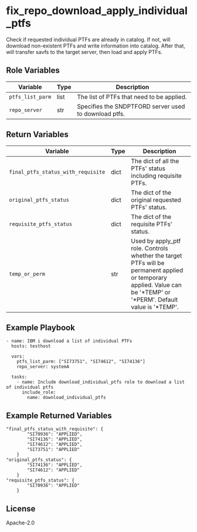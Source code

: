 fix_repo_download_apply_individual_ptfs
=========

Check if requested individual PTFs are already in catalog. If not, will download non-existent PTFs and write information into catalog.
After that, will transfer savfs to the target server, then load and apply PTFs.

Role Variables
--------------

| Variable               | Type          | Description                                                            |
|------------------------|---------------|------------------------------------------------------------------------|
| `ptfs_list_parm`| list          | The list of PTFs that need to be applied.     |
| `repo_server`| str          | Specifies the SNDPTFORD server used to download ptfs.     |

Return Variables
--------------

| Variable                | Type          | Description                                                       |
|-------------------------|---------------|-------------------------------------------------------------------|
| `final_ptfs_status_with_requisite` | dict          | The dict of all the PTFs' status including requisite PTFs. |
| `original_ptfs_status`          | dict          | The dict of the original requested PTFs' status.     |
| `requisite_ptfs_status`         | dict          | The dict of the requisite PTFs' status.   |
| `temp_or_perm`        | str           | Used by apply_ptf role. Controls whether the target PTFs will be permanent applied or temporary applied. Value can be  '*TEMP' or '*PERM'. Default value is '*TEMP'.                     |

Example Playbook
----------------
```
- name: IBM i download a list of individual PTFs
  hosts: testhost

  vars:
    ptfs_list_parm: ["SI73751", "SI74612", "SI74136"]
    repo_server: systemA

  tasks:
    - name: Include download_individual_ptfs role to download a list of individual ptfs
      include_role:
        name: download_individual_ptfs
```

Example Returned Variables
----------------
```
"final_ptfs_status_with_requisite": {
        "SI70936": "APPLIED",
        "SI74136": "APPLIED",
        "SI74612": "APPLIED",
        "SI73751": "APPLIED"
    }
"original_ptfs_status": {
        "SI74136": "APPLIED",
        "SI74612": "APPLIED"
    }
"requisite_ptfs_status": {
        "SI70936": "APPLIED"
    }
```

License
-------

Apache-2.0
